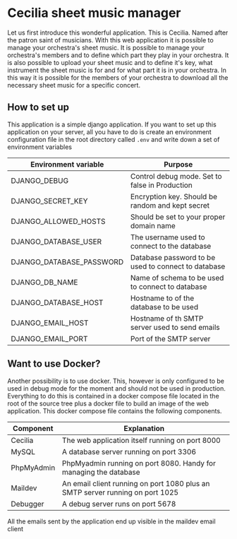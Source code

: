 # Cecilia sheet music manager

Let us first introduce this wonderful application. This is Cecilia. Named after the patron saint of musicians. With this web application it is possible to manage your orchestra's sheet music. It is possible to manage your orchestra's members and to define which part they play in your orchestra. It is also possible to upload your sheet music and to define it's key, what instrument the sheet music is for and for what part it is in your orchestra. In this way it is possible for the members of your orchestra to download all the necessary sheet music for a specific concert.

## How to set up
This application is a simple django application. If you want to set up this application on your server, all you have to do is create an environment configuration file in the root directory called `.env` and write down a set of environment variables

| Environment variable     | Purpose                                             |
|--------------------------|-----------------------------------------------------|
| DJANGO_DEBUG             | Control debug mode. Set to false in Production      |
| DJANGO_SECRET_KEY        | Encryption key. Should be random and kept secret    |
| DJANGO_ALLOWED_HOSTS     | Should be set to your proper domain name            |
| DJANGO_DATABASE_USER     | The username used to connect to the database        |
| DJANGO_DATABASE_PASSWORD | Database password to be used to connect to database |
| DJANGO_DB_NAME           | Name of schema to be used to connect to database    |
| DJANGO_DATABASE_HOST     | Hostname to of the database to be used              |
| DJANGO_EMAIL_HOST        | Hostname of th SMTP server used to send emails      |
| DJANGO_EMAIL_PORT        | Port of the SMTP server                             |

## Want to use Docker?

Another possibility is to use docker. This, however is only configured to be used in debug mode for the moment and should not be used in production. Everything to do this is contained in a docker compose file located in the root of the source tree plus a docker file to build an image of the web application. This docker compose file contains the following components.

| Component  | Explanation                                                                   |
|------------|-------------------------------------------------------------------------------|
| Cecilia    | The web application itself running on port 8000                               |
| MySQL      | A database server running on port 3306                                        |
| PhpMyAdmin | PhpMyadmin running on port 8080. Handy for managing the database              |
| Maildev    | An email client running on port 1080 plus an SMTP server running on port 1025 |
| Debugger   | A debug server runs on port 5678                                              |

All the emails sent by the application end up visible in the maildev email client
